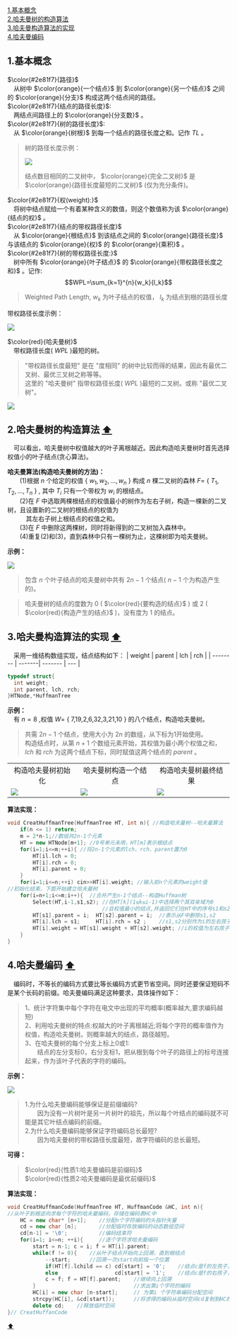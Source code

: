 <span id = "top"></span>  
[1.基本概念](#part1)  
[2.哈夫曼树的构造算法](#part2)  
[3.哈夫曼构造算法的实现](#part3)  
[4.哈夫曼编码](#part4)  
<span id = "part1"></span>  
## 1.基本概念  
$\color{#2e81f7}{路径}$  
　从树中 $\color{orange}{一个结点}$ 到 $\color{orange}{另一个结点}$ 之间的 $\color{orange}{分支}$ 构成这两个结点间的路径。  
$\color{#2e81f7}{结点的路径长度}$:  
　两结点间路径上的 $\color{orange}{分支数}$ 。  
 $\color{#2e81f7}{树的路径长度}$:  
　从 $\color{orange}{树根}$ 到每一个结点的路径长度之和。记作 $TL$ 。  
> 树的路径长度示例：
> <div><img src="./images/树的路径长度示例.png"> </img></div>  
>
>结点数目相同的二叉树中， $\color{orange}{完全二叉树}$ 是 $\color{orange}{路径长度最短的二叉树}$ (仅为充分条件)。  

$\color{#2e81f7}{权(weight):}$  
　将树中结点赋给一个有着某种含义的数值，则这个数值称为该 $\color{orange}{结点的权}$ 。  
$\color{#2e81f7}{结点的带权路径长度}$  
　从 $\color{orange}{根结点}$ 到该结点之间的 $\color{orange}{路径长度}$ 与该结点的 $\color{orange}{权}$ 的 $\color{orange}{乘积}$ 。    
$\color{#2e81f7}{树的带权路径长度:}$  
　树中所有 $\color{orange}{叶子结点}$ 的 $\color{orange}{带权路径长度之和}$ 。记作:  $$WPL=\sum_{k=1}^{n}{w_k}{l_k}$$
>Weighted Path Length, $w_k$ 为叶子结点的权值， $l_k$ 为结点到根的路径长度

带权路径长度示例：
<div><img src="./images/带权路径长度示例.png"> </img></div>  

$\color{red}{哈夫曼树}$  
　带权路径长度( $WPL$ )最短的树。  
>"带权路径长度最短" 是在 "度相同" 的树中比较而得的结果，因此有最优二叉树、最优三叉树之称等等。  
>这里的 "哈夫曼树" 指带权路径长度( $WPL$ )最短的二叉树。或称 "最优二叉树"。
<div><img src="./images/哈夫曼树示例.png"> </img></div>  

<span id = "part2"></span>  
## 2.哈夫曼树的构造算法  [:arrow_up:](#top)
　可以看出，哈夫曼树中权值越大的叶子离根越近。因此构造哈夫曼树时首先选择权值小的叶子结点(贪心算法)。  
 
 **哈夫曼算法(构造哈夫曼树的方法)：**    
　　(1)根据 $n$ 个给定的权值 &#123; $w_1,w_2,…,w_n$ &#125; 构成 $n$ 棵二叉树的森林 $F=$ &#123; $T_1,T_2,…,T_n$ &#125; ,
       其中 $T_i$ 只有一个带权为 $w_i$ 的根结点。  
　　(2)在 $F$ 中选取两棵根结点的权值最小的树作为左右子树，构造一棵新的二叉树，且设置新的二叉树的根结点的权值为  
 　　　其左右子树上根结点的权值之和。  
　　(3)在 $F$ 中删除这两棵树，同时将新得到的二叉树加入森林中。  
　　(4)重复(2)和(3)，直到森林中只有一棵树为止，这棵树即为哈夫曼树。  

  **示例：**  
  <div><img src="./images/构造哈夫曼树示例.png"> </img></div>  

>包含 $n$ 个叶子结点的哈夫曼树中共有 $2n-1$ 个结点( $n-1$ 个为构造产生的)。  

>哈夫曼树的结点的度数为 0 ( $\color{red}{要构造的结点}$ ) 或 2 ( $\color{red}{构造产生的结点}$ )，没有度为 1 的结点。

<span id = "part3"></span>  
## 3.哈夫曼构造算法的实现  [:arrow_up:](#top)
　采用一维结构数组实现，结点结构如下： 
|  weight  | parent |  lch    | rch |
| -------- | -------| ------- | --- |
```cpp
typedef struct{
  int weight;
  int parent, lch, rch;
}HTNode,*HuffmanTree
```
**示例：**  
　有 $n=8$ ,权值 $W=$ &#123; 7,19,2,6,32,3,21,10 &#125; 的八个结点，构造哈夫曼树。  
>共需 $2n-1$ 个结点，使用大小为 $2n$ 的数组，从下标为1开始使用。  
>构造结点时，从第 $n+1$ 个数组元素开始，其权值为最小两个权值之和， $lch$ 和 $rch$ 为这两个结点下标，同时赋值这两个结点的 $parent$ 。
<table border="0" margin-left: auto margin-right: auto>
  <tr>
      <td style="text-align: center;">构造哈夫曼树初始化</td>
      <td style="text-align: center;">哈夫曼树构造一个结点</td>
      <td style="text-align: center;">构造哈夫曼树最终结果</td>
  </tr>
  <tr>
     <td><img src="./images/构造哈夫曼树初始化.png"> </img></td>
     <td><img src="./images/哈夫曼树构造结点.png"> </img></td>
     <td><img src="./images/构造哈夫曼树最终结果.png"> </img></td>
  </tr>
</table>

**算法实现：**  
```cpp
void CreatHuffmanTree(HuffmanTree HT, int n){ //构造哈夫曼树--哈夫曼算法
    if(n <= 1) return;
    m = 2*n-1;//数组共2n-1个元素
    HT = new HTNode[m+1]; //0号单元未用，HT[m]表示根结点
    for(i=1;i<=m;++i){ //将2n-1个元素的lch、rch、parent置为0
        HT[il.lch = 0;
        HT[i].rch = 0;
        HT[i].parent = 0;
    }
    for(i=1;i<=n;++i) cin>>HT[i].weight; //输入前n个元素的weight值
//初始化结束，下面开始建立哈夫曼树
    for(i=n+1;i<=m;i++){  //合并产生n-1个结点--构造Huffman树
        Select(HT,i-1,s1,s2); //在HT[k](1≤k≤i-1)中选择两个其双亲域为0
                              //且权值最小的结点,并返回它们在HT中的序号s1和s2
        HT[s1].parent = i;  HT[s2].parent = i;  //表示从F中删除s1,s2
        HT[i].lch = s1;     HT[i].rch = s2 ;    //s1,s2分别作为i的左右孩子
        HT[i].weight = HT[s1].weight + HT[s2].weight; //i的权值为左右孩子权值之和
    }
}
```
<span id = "part4"></span>  
## 4.哈夫曼编码  [:arrow_up:](#top)
　编码时，不等长的编码方式要比等长编码方式更节省空间。同时还要保证短码不是某个长码的前缀。哈夫曼编码满足这种要求，具体操作如下：
>1、统计字符集中每个字符在电文中出现的平均概率(概率越大,要求编码越短)  
>2、利用哈夫曼树的特点:权越大的叶子离根越近;将每个字符的概率值作为权值，构造哈夫曼树。则概率越大的结点，路径越短。  
>3、在哈夫曼树的每个分支上标上0或1:  
>　　结点的左分支标0，右分支标1，把从根到每个叶子的路径上的标号连接起来，作为该叶子代表的字符的编码。

**示例：**  
<div><img src="./images/哈夫曼编码示例.png"> </img></div>  

>1.为什么哈夫曼编码能够保证是前缀编码?  
>　　因为没有一片树叶是另一片树叶的祖先，所以每个叶结点的编码就不可能是其它叶结点编码的前缀。  
>2.为什么哈夫曼编码能够保证字符编码总长最短?  
>　　因为哈夫曼树的带权路径长度最短，故字符编码的总长最短。

**可得：**  
>  $\color{red}{性质1:哈夫曼编码是前缀码}$  
>  $\color{red}{性质2:哈夫曼编码是最优前缀码}$

**算法实现：**  
```cpp
void CreatHuffmanCode(HuffmanTree HT, HuffmanCode &HC, int n){
//从叶子到根逆向求每个字符的哈夫曼编码，存储在编码表HC中
    HC = new char* [n+1];    //分配n个字符编码的头指针矢量
    cd = new char [n];       //分配临时存放编码的动态数组空间
    cd[n-1] = '\0';          //编码结束符
    for(i=1; i<=n; ++i){     //逐个字符求哈夫曼编码
        start = n-1; c = i; f = HT[i].parent;
        while(f != 0){    //从叶子结点开始向上回溯，直到根结点
            --start;      //回溯一次start向前指一个位置
            if(HT[f].lchild == c) cd[start] = '0';    //结点c是f的左孩子，则生成代码0
            else                  cd[start] = '1';    //结点c是f的右孩子，则生成代码1
            c = f; f = HT[f].parent;    //继续向上回溯
        }                               //求出第i个字符的编码
        HC[i] = new char [n-start];     // 为第i 个字符串编码分配空间
        strcpy(HC[i], &cd[start]);      //将求得的编码从临时空间cd复制到HC的当前行中
        delete cd;    //释放临时空间
}// CreatHuffanCode
```
[:arrow_up:](#top)
